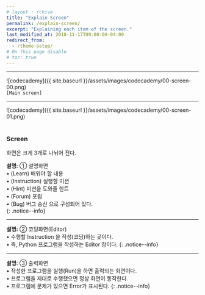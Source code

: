 ```yaml
---
# layout : rchive
title: "Explain Screen"
permalink: /explain-screen/
excerpt: "Explaining each item of the screen."
last_modified_at: 2018-11-17T09:00:00-04:00
redirect_from:
  - /theme-setup/
# On this page disable
# toc: true
---
```

    
    
    
<hr/>

![codecademy]({{ site.baseurl }}/assets/images/codecademy/00-screen-00.png)    
`[Main screen]`
<br>
<hr/>


![codecademy]({{ site.baseurl }}/assets/images/codecademy/00-screen-01.png)    
<br>

### Screen
화면은 크게 3개로 나뉘어 진다.     


**설명:** ① 설명화면       
• (Learn) 배워야 할 내용    
• (Instruction) 실행할 미션     
• (Hint) 미션을 도와줄 힌트     
• (Forum) 포럼    
• (Bug) 버그 송신 으로 구성되어 있다.    
{: .notice--info}    

<hr>

**설명:** ② 코딩화면(Editor)       
• 수행할 Instruction 을 작성(코딩)하는 곳이다.     
• 즉, Python 프로그램을 작성하는 Editor 창이다.
{: .notice--info}    
   
<hr>

**설명:** ③ 출력화면           
• 작성한 프로그램을 실행(Run)을 하면 출력되는 화면이다.    
• 프로그램을 제대로 수행했으면 정상 화면이 동작한다.    
• 프로그램에 문제가 있으면 Error가 표시된다.
{: .notice--info}    

